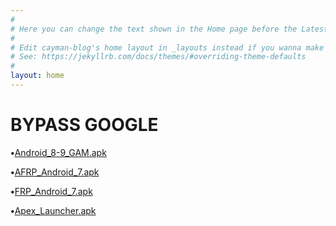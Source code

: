 ```yaml
---
#
# Here you can change the text shown in the Home page before the Latest Posts section.
#
# Edit cayman-blog's home layout in _layouts instead if you wanna make some changes
# See: https://jekyllrb.com/docs/themes/#overriding-theme-defaults
#
layout: home
---
```

# BYPASS GOOGLE 

**•**[Android_8-9_GAM.apk](https://github.com/kienqb94/kienqb94/blob/master/ByPass%20GG/Android_8-9_GAM.apk?raw=true)

**•**[AFRP_Android_7.apk](https://github.com/kienqb94/kienqb94/blob/master/ByPass%20GG/FRP_Android_7.apk?raw=true)

**•**[FRP_Android_7.apk](https://github.com/kienqb94/kienqb94/blob/master/ByPass%20GG/FRP_Android_7.apk?raw=true)

**•**[Apex_Launcher.apk](https://github.com/kienqb94/kienqb94/blob/master/ByPass%20GG/Apex_Launcher.apk?raw=true)

